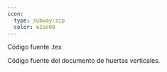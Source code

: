 ```yaml
---
icon: 
  type: subway:zip
  color: e2ac08 
---
```

Código fuente .tex

Código fuente del documento de huertas verticales.